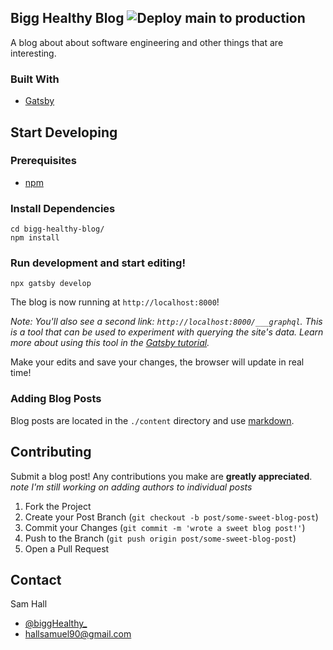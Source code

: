 
## Bigg Healthy Blog ![Deploy main to production](https://github.com/hallsamuel90/bigg-healthy-blog/workflows/Deploy%20main%20to%20production/badge.svg?branch=main)
A blog about about software engineering and other things that are interesting.

### Built With
* [Gatsby](https://www.gatsbyjs.com/)

## Start Developing
### Prerequisites
* [npm](https://www.npmjs.com/get-npm)

### Install Dependencies

```shell
cd bigg-healthy-blog/
npm install
```

### Run development and start editing!

```shell
npx gatsby develop
```

The blog is now running at `http://localhost:8000`!

_Note: You'll also see a second link: _`http://localhost:8000/___graphql`_. This is a tool that can be used to experiment with querying the site's data. Learn more about using this   tool in the [Gatsby tutorial](https://www.gatsbyjs.com/tutorial/part-five/#introducing-graphiql)._

Make your edits and save your changes, the browser will update in real time!

### Adding Blog Posts

Blog posts are located in the `./content` directory and use [markdown](https://www.markdownguide.org/).
    
## Contributing

Submit a blog post! Any contributions you make are **greatly appreciated**.
*note I'm still working on adding authors to individual posts*

1. Fork the Project
2. Create your Post Branch (`git checkout -b post/some-sweet-blog-post`)
3. Commit your Changes (`git commit -m 'wrote a sweet blog post!'`)
4. Push to the Branch (`git push origin post/some-sweet-blog-post`)
5. Open a Pull Request

## Contact
Sam Hall 
* [@biggHealthy_](https://twitter.com/biggHealthy_) 
* hallsamuel90@gmail.com



